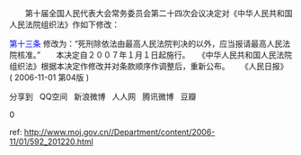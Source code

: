 
　　第十届全国人民代表大会常务委员会第二十四次会议决定对《中华人民共和国人民法院组织法》作如下修改：　　

<a style="color:blue" name="第十三条">第十三条</a>  修改为：“死刑除依法由最高人民法院判决的以外，应当报请最高人民法院核准。”　　本决定自２００７年１月１日起施行。　　《中华人民共和国人民法院组织法》根据本决定作修改并对条款顺序作调整后，重新公布。     《人民日报》 ( 2006-11-01 第04版 )


分享到  
       QQ空间  
       新浪微博  
       人人网  
       腾讯微博  
       豆瓣  
       
0






 ref: <http://www.moj.gov.cn//Department/content/2006-11/01/592_201220.html>